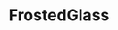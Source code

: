 ---
slug: "/frostedglass-home"
title: "FrostedGlass"
descriptionMain: "Built to experiment with different UI effects using Angular and Java Springboot, such as the 'frosted glass' effect and routing transitions."
descriptionSecondary: "View BMW M235i specifications and photos while experiencing route transition fading for a smoother viewing experience."
imageOne: ../assets/images/project-images/frostedglass/frostedglass-home.jpeg
---